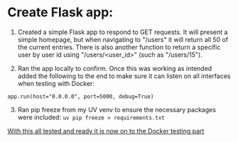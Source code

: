 # Create Flask app:

1. Created a simple Flask app to respond to GET requests. It will present a simple homepage, but when navigating to "/users" it will return all 50 of the current entries. There is also another function to return a specific user by user id using "/users/<user_id>" (such as "/users/15").

2. Ran the app locally to confirm. Once this was working as intended added the following to the end to make sure it can listen on all interfaces when testing with Docker:

`app.run(host="0.0.0.0", port=5000, debug=True)`

3. Ran pip freeze from my UV venv to ensure the necessary packages were included:
`uv pip freeze > requirements.txt`

[With this all tested and ready it is now on to the Docker testing part](https://github.com/jgowler/Python-Terraform-Kubernetes-Project/tree/main/Docker-Files)
